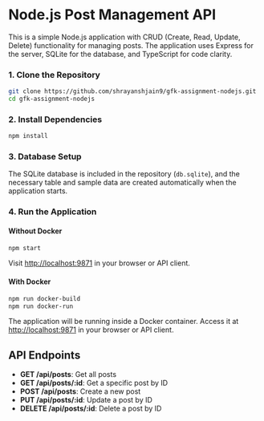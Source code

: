 # Node.js Post Management API

This is a simple Node.js application with CRUD (Create, Read, Update, Delete) functionality for managing posts. The application uses Express for the server, SQLite for the database, and TypeScript for code clarity.

### 1. Clone the Repository

```bash
git clone https://github.com/shrayanshjain9/gfk-assignment-nodejs.git
cd gfk-assignment-nodejs
```

### 2. Install Dependencies

```bash
npm install
```

### 3. Database Setup

The SQLite database is included in the repository (`db.sqlite`), and the necessary table and sample data are created automatically when the application starts.

### 4. Run the Application

#### Without Docker

```bash
npm start
```

Visit [http://localhost:9871](http://localhost:9871) in your browser or API client.

#### With Docker

```bash
npm run docker-build
npm run docker-run
```

The application will be running inside a Docker container. Access it at [http://localhost:9871](http://localhost:9871) in your browser or API client.

## API Endpoints

- **GET /api/posts**: Get all posts
- **GET /api/posts/:id**: Get a specific post by ID
- **POST /api/posts**: Create a new post
- **PUT /api/posts/:id**: Update a post by ID
- **DELETE /api/posts/:id**: Delete a post by ID

